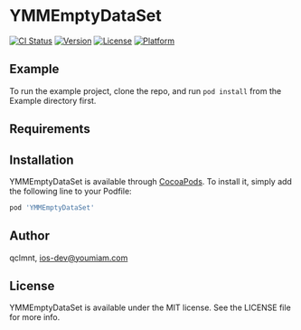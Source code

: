 # YMMEmptyDataSet

[![CI Status](https://img.shields.io/travis/qclmnt/YMMEmptyDataSet.svg?style=flat)](https://travis-ci.org/qclmnt/YMMEmptyDataSet)
[![Version](https://img.shields.io/cocoapods/v/YMMEmptyDataSet.svg?style=flat)](https://cocoapods.org/pods/YMMEmptyDataSet)
[![License](https://img.shields.io/cocoapods/l/YMMEmptyDataSet.svg?style=flat)](https://cocoapods.org/pods/YMMEmptyDataSet)
[![Platform](https://img.shields.io/cocoapods/p/YMMEmptyDataSet.svg?style=flat)](https://cocoapods.org/pods/YMMEmptyDataSet)

## Example

To run the example project, clone the repo, and run `pod install` from the Example directory first.

## Requirements

## Installation

YMMEmptyDataSet is available through [CocoaPods](https://cocoapods.org). To install
it, simply add the following line to your Podfile:

```ruby
pod 'YMMEmptyDataSet'
```

## Author

qclmnt, ios-dev@youmiam.com

## License

YMMEmptyDataSet is available under the MIT license. See the LICENSE file for more info.
